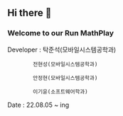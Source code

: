 ## Hi there 👋
### Welcome to our Run MathPlay

Developer : 
            탁준석(모바일시스템공학과)

            전현성(모바일시스템공학과)

            안정현(모바일시스템공학과)
            
            이기윤(소프트웨어학과)

Date : 22.08.05 ~ ing